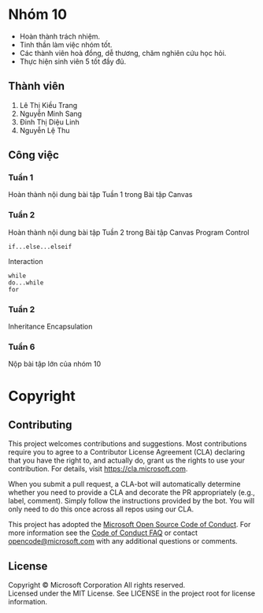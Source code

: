 # Nhóm 10

- Hoàn thành trách nhiệm.
- Tinh thần làm việc nhóm tốt.
- Các thành viên hoà đồng, dễ thương, chăm nghiên cứu học hỏi.
- Thực hiện sinh viên 5 tốt đầy đủ.


## Thành viên

1. Lê Thị Kiều Trang
2. Nguyễn Minh Sang
3. Đinh Thị Diệu Linh
4. Nguyễn Lệ Thu

## Công việc

### Tuần 1
Hoàn thành nội dung bài tập Tuần 1 trong Bài tập Canvas

### Tuần 2
Hoàn thành nội dung bài tập Tuần 2 trong Bài tập Canvas
Program Control
```
if...else...elseif
```
Interaction
```
while
do...while
for
```

### Tuần 2
Inheritance
Encapsulation



### Tuần 6


Nộp bài tập lớn của nhóm 10

# Copyright

  
## Contributing

This project welcomes contributions and suggestions. Most contributions require you to agree to a
Contributor License Agreement (CLA) declaring that you have the right to, and actually do, grant us
the rights to use your contribution. For details, visit https://cla.microsoft.com.

When you submit a pull request, a CLA-bot will automatically determine whether you need to provide
a CLA and decorate the PR appropriately (e.g., label, comment). Simply follow the instructions
provided by the bot. You will only need to do this once across all repos using our CLA.

This project has adopted the [Microsoft Open Source Code of Conduct](https://opensource.microsoft.com/codeofconduct/).
For more information see the [Code of Conduct FAQ](https://opensource.microsoft.com/codeofconduct/faq/) or
contact [opencode@microsoft.com](mailto:opencode@microsoft.com) with any additional questions or comments.

## License

Copyright © Microsoft Corporation All rights reserved.<br />
Licensed under the MIT License. See LICENSE in the project root for license information.
